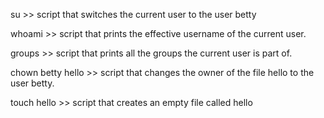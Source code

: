 su >> script that switches the current user to the user betty

whoami >> script that prints the effective username of the current user.

groups >>  script that prints all the groups the current user is part of.

chown betty hello >> script that changes the owner of the file hello to the user betty.

touch hello >> script that creates an empty file called hello
